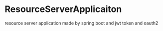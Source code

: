 # ResourceServerApplicaiton
resource server application made by spring boot  and jwt token and oauth2
